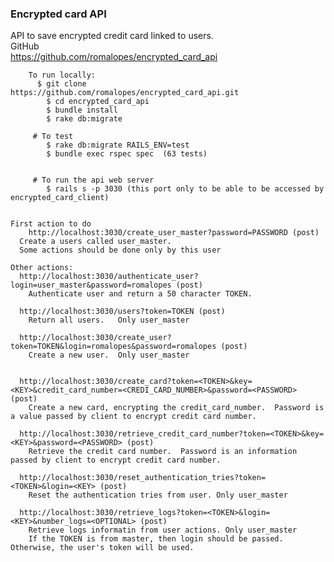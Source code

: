 ### Encrypted card API
API to save encrypted credit card linked to users.<br>
		GitHub<br>
		  https://github.com/romalopes/encrypted_card_api<br>


		To run locally:
		  $ git clone   https://github.com/romalopes/encrypted_card_api.git
			$ cd encrypted_card_api
			$ bundle install
			$ rake db:migrate

		 # To test
		  	$ rake db:migrate RAILS_ENV=test
		  	$ bundle exec rspec spec  (63 tests)


		 # To run the api web server
		  	$ rails s -p 3030 (this port only to be able to be accessed by encrypted_card_client)


  	First action to do
		http://localhost:3030/create_user_master?password=PASSWORD (post)
      Create a users called user_master.
      Some actions should be done only by this user

    Other actions:
      http://localhost:3030/authenticate_user?login=user_master&password=romalopes (post)
        Authenticate user and return a 50 character TOKEN.

      http://localhost:3030/users?token=TOKEN (post)
        Return all users.   Only user_master

      http://localhost:3030/create_user?token=TOKEN&login=romalopes&password=romalopes (post)
        Create a new user.  Only user_master


      http://localhost:3030/create_card?token=<TOKEN>&key=<KEY>&credit_card_number=<CREDI_CARD_NUMBER>&password=<PASSWORD> (post)
        Create a new card, encrypting the credit_card_number.  Password is a value passed by client to encrypt credit card number.

      http://localhost:3030/retrieve_credit_card_number?token=<TOKEN>&key=<KEY>&password=<PASSWORD> (post)
        Retrieve the credit card number.  Password is an information passed by client to encrypt credit card number.

      http://localhost:3030/reset_authentication_tries?token=<TOKEN>&login=<KEY> (post)
        Reset the authentication tries from user. Only user_master

      http://localhost:3030/retrieve_logs?token=<TOKEN>&login=<KEY>&number_logs=<OPTIONAL> (post)
        Retrieve logs informatin from user actions. Only user_master  
        If the TOKEN is from master, then login should be passed.  Otherwise, the user's token will be used.